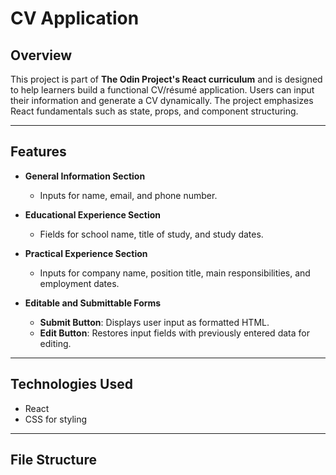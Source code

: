 # CV Application

## Overview

This project is part of **The Odin Project's React curriculum** and is designed to help learners build a functional CV/résumé application. Users can input their information and generate a CV dynamically. The project emphasizes React fundamentals such as state, props, and component structuring.

---

## Features

- **General Information Section**  
  - Inputs for name, email, and phone number.

- **Educational Experience Section**  
  - Fields for school name, title of study, and study dates.

- **Practical Experience Section**  
  - Inputs for company name, position title, main responsibilities, and employment dates.

- **Editable and Submittable Forms**  
  - **Submit Button**: Displays user input as formatted HTML.  
  - **Edit Button**: Restores input fields with previously entered data for editing.

---

## Technologies Used

- React
- CSS for styling

---

## File Structure

